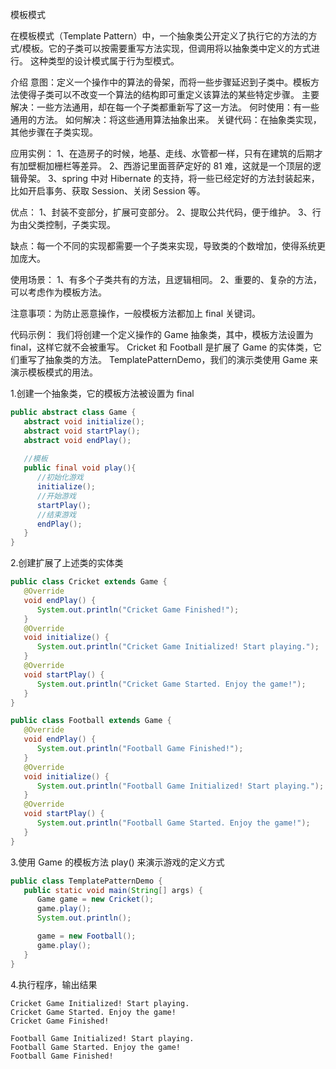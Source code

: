 模板模式

在模板模式（Template Pattern）中，一个抽象类公开定义了执行它的方法的方式/模板。它的子类可以按需要重写方法实现，但调用将以抽象类中定义的方式进行。
这种类型的设计模式属于行为型模式。

介绍
意图：定义一个操作中的算法的骨架，而将一些步骤延迟到子类中。模板方法使得子类可以不改变一个算法的结构即可重定义该算法的某些特定步骤。
主要解决：一些方法通用，却在每一个子类都重新写了这一方法。
何时使用：有一些通用的方法。
如何解决：将这些通用算法抽象出来。
关键代码：在抽象类实现，其他步骤在子类实现。

应用实例： 
    1、在造房子的时候，地基、走线、水管都一样，只有在建筑的后期才有加壁橱加栅栏等差异。 
    2、西游记里面菩萨定好的 81 难，这就是一个顶层的逻辑骨架。 
    3、spring 中对 Hibernate 的支持，将一些已经定好的方法封装起来，比如开启事务、获取 Session、关闭 Session 等。

优点： 
    1、封装不变部分，扩展可变部分。 
    2、提取公共代码，便于维护。 
    3、行为由父类控制，子类实现。
    
缺点：每一个不同的实现都需要一个子类来实现，导致类的个数增加，使得系统更加庞大。

使用场景： 
    1、有多个子类共有的方法，且逻辑相同。 
    2、重要的、复杂的方法，可以考虑作为模板方法。
    
注意事项：为防止恶意操作，一般模板方法都加上 final 关键词。


代码示例：
我们将创建一个定义操作的 Game 抽象类，其中，模板方法设置为 final，这样它就不会被重写。
Cricket 和 Football 是扩展了 Game 的实体类，它们重写了抽象类的方法。
TemplatePatternDemo，我们的演示类使用 Game 来演示模板模式的用法。

1.创建一个抽象类，它的模板方法被设置为 final
```java
public abstract class Game {
   abstract void initialize();
   abstract void startPlay();
   abstract void endPlay();
 
   //模板
   public final void play(){
      //初始化游戏
      initialize();
      //开始游戏
      startPlay();
      //结束游戏
      endPlay();
   }
}
```

2.创建扩展了上述类的实体类
```java
public class Cricket extends Game {
   @Override
   void endPlay() {
      System.out.println("Cricket Game Finished!");
   }
   @Override
   void initialize() {
      System.out.println("Cricket Game Initialized! Start playing.");
   }
   @Override
   void startPlay() {
      System.out.println("Cricket Game Started. Enjoy the game!");
   }
}

public class Football extends Game {
   @Override
   void endPlay() {
      System.out.println("Football Game Finished!");
   }
   @Override
   void initialize() {
      System.out.println("Football Game Initialized! Start playing.");
   }
   @Override
   void startPlay() {
      System.out.println("Football Game Started. Enjoy the game!");
   }
}
```

3.使用 Game 的模板方法 play() 来演示游戏的定义方式
```java
public class TemplatePatternDemo {
   public static void main(String[] args) {
      Game game = new Cricket();
      game.play();
      System.out.println();

      game = new Football();
      game.play();      
   }
}
```

4.执行程序，输出结果
```text
Cricket Game Initialized! Start playing.
Cricket Game Started. Enjoy the game!
Cricket Game Finished!

Football Game Initialized! Start playing.
Football Game Started. Enjoy the game!
Football Game Finished!
```